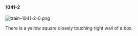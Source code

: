 #### 1041-2
![train-1041-2-0.png](https://github.com/lil-lab/nlvr/raw/master/nlvr/train/images/58/train-1041-2-0.png "train-1041-2-0.png")

There is a yellow square closely touching right wall of a box.